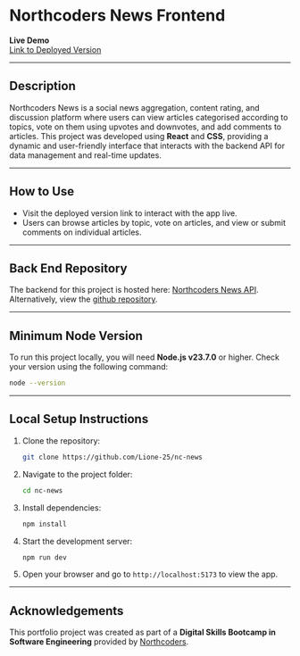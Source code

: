 # Northcoders News Frontend

**Live Demo**  
[Link to Deployed Version](https://northcoders-news-hafsa.netlify.app/)

---

## Description

Northcoders News is a social news aggregation, content rating, and discussion platform where users can view articles categorised according to topics, vote on them using upvotes and downvotes, and add comments to articles. This project was developed using **React** and **CSS**, providing a dynamic and user-friendly interface that interacts with the backend API for data management and real-time updates.

---

## How to Use

- Visit the deployed version link to interact with the app live.
- Users can browse articles by topic, vote on articles, and view or submit comments on individual articles.

---

## Back End Repository

The backend for this project is hosted here: [Northcoders News API](https://nc-news-abj5.onrender.com/api).  
Alternatively, view the [github repository](https://github.com/Lione-25/be-nc-news).

---

## Minimum Node Version

To run this project locally, you will need **Node.js v23.7.0** or higher. Check your version using the following command:

```bash
node --version
```

---

## Local Setup Instructions

1. Clone the repository:
   ```bash
   git clone https://github.com/Lione-25/nc-news
   ```
2. Navigate to the project folder:
   ```bash
   cd nc-news
   ```
3. Install dependencies:
   ```bash
   npm install
   ```
4. Start the development server:
   ```bash
   npm run dev
   ```
5. Open your browser and go to `http://localhost:5173` to view the app.

---

## Acknowledgements

This portfolio project was created as part of a **Digital Skills Bootcamp in Software Engineering** provided by [Northcoders](https://northcoders.com/).
